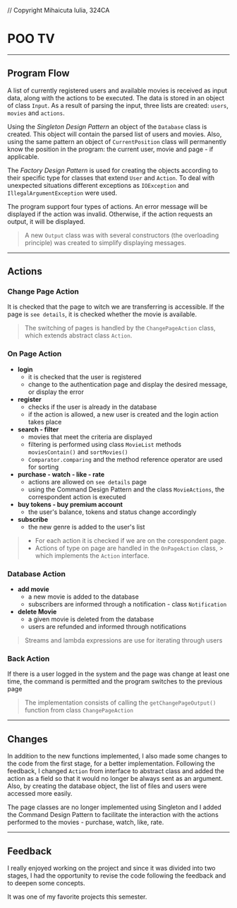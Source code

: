 // Copyright Mihaicuta Iulia, 324CA

# POO TV
---
## Program Flow

A list of currently registered users and available movies is received as
input data, along with the actions to be executed. The data is stored in
an object of class `Input`. As a result of parsing the input, three lists
are created: `users`, `movies` and `actions`.

Using the *Singleton Design Pattern* an object of the `Database` class is
created. This object will contain the parsed list of users and movies.
Also, using the same pattern an object of `CurrentPosition` class will
permanently know the position in the program: the current user, movie and
page - if applicable.

The *Factory Design Pattern* is used for creating the objects according to
their specific type for classes that extend `User` and `Action`. To deal
with unexpected situations different exceptions as `IOException` and
`IllegalArgumentException` were used.

The program support four types of actions. An error message will be displayed
if the action was invalid. Otherwise, if the action requests an output, it
will be displayed.

> A new `Output` class was with several constructors (the overloading principle)
> was created to simplify displaying messages.
---
## Actions

### Change Page Action

It is checked that the page to witch we are transferring is accessible. If
the page is `see details`, it is checked whether the movie is available.

> The switching of pages is handled by the `ChangePageAction` class,
> which extends abstract class `Action`.

### On Page Action
- **login**
    - it is checked that the user is registered
    - change to the authentication page and display the desired message,
      or display the error
- **register**
    - checks if the user is already in the database
    - if the action is allowed, a new user is created and the login action
      takes place
- **search - filter**
    - movies that meet the criteria are displayed
    - filtering is performed using class `MovieList` methods `moviesContain()`
      and `sortMovies()`
    - `Comparator.comparing` and the method reference operator are used for sorting
- **purchase - watch - like - rate**
    - actions are allowed on `see details` page
    - using the Command Design Pattern and the class `MovieActions`, the
        correspondent action is executed
- **buy tokens - buy premium account**
    - the user's balance, tokens and status change accordingly
- **subscribe**
    - the new genre is added to the user's list

> - For each action it is checked if we are on the corespondent page.
> - Actions of type on page are handled in the `OnPageAction` class,
    > which implements the `Action` interface.

### Database Action

- **add movie**
    - a new movie is added to the database
    - subscribers are informed through a notification - class `Notification`
- **delete Movie**
    - a given movie is deleted from the database
    - users are refunded and informed through notifications
> Streams and lambda expressions are use for iterating through users

### Back Action

If there is a user logged in the system and the page was change at
least one time, the command is permitted and the program switches to
the previous page

> The implementation consists of calling the `getChangePageOutput()` function
> from class `ChangePageAction`

---
## Changes

In addition to the new functions implemented, I also made some changes to
the code from the first stage, for a better implementation. Following the
feedback, I changed `Action` from interface to abstract class and added
the action as a field so that it would no longer be always sent as an
argument. Also, by creating the database object, the list of files and
users were accessed more easily.

The page classes are no longer implemented using Singleton and I added
the Command Design Pattern to facilitate the interaction with the actions
performed to the movies - purchase, watch, like, rate.

---
## Feedback

I really enjoyed working on the project and since it was divided into two
stages, I had the opportunity to revise the code following the feedback and
to deepen some concepts.

It was one of my favorite projects this semester.

